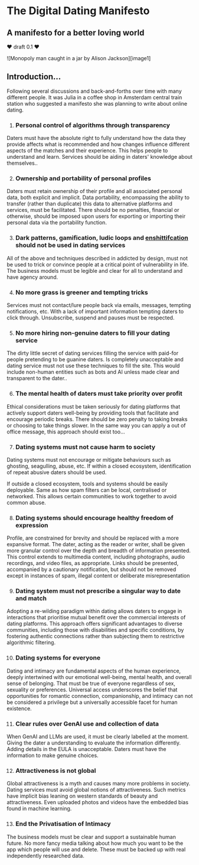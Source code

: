 # The Digital Dating Manifesto

## A manifesto for a better loving world
❤️ draft 0.1 ❤️

![Monopoly man caught in a jar by Alison Jackson][image1]

## Introduction…

Following several discussions and back-and-forths over time with many different people. It was Julia in a coffee shop in Amsterdam central train station who suggested a manifesto she was planning to write about online dating.


1. ### **Personal control of algorithms through transparency** 

Daters must have the absolute right to fully understand how the data they provide affects what is recommended and how changes influence different aspects of the matches and their experience. This helps people to understand and learn. Services should be aiding in daters' knowledge about themselves.. 

2. ### **Ownership and portability of personal profiles**

Daters must retain ownership of their profile and all associated personal data, both explicit and implicit. Data portability, encompassing the ability to transfer (rather than duplicate) this data to alternative platforms and services, must be facilitated. There should be no penalties, financial or otherwise, should be imposed upon users for exporting or importing their personal data via the portability function. 

3. ### **Dark patterns, gamification, ludic loops and [enshittifcation](https://en.wikipedia.org/wiki/Enshittification) should not be used in dating services**

All of the above and techniques described in addicted by design, must not be used to trick or convince people at a critical point of vulnerability in life. The business models must be legible and clear for all to understand and have agency around. 

4. ### **No more grass is greener and tempting tricks**

Services must not contact/lure people back via emails, messages, tempting notifications, etc. With a lack of important information tempting daters to click through. Unsubscribe, suspend and pauses must be respected.

5. ### **No more hiring non-genuine daters to fill your dating service** 

The dirty little secret of dating services filling the service with paid-for people pretending to be guanine daters. Is completely unacceptable and dating service must not use these techniques to fill the site. This would include non-human entities such as bots and AI unless made clear and transparent to the dater..  

6. ### **The mental health of daters must take priority over profit**

Ethical considerations must be taken seriously for dating platforms that actively support daters well-being by providing tools that facilitate and encourage periodic breaks. There should be zero penalty to taking breaks or choosing to take things slower. In the same way you can apply a out of office message, this approach should exist too... 

7. ### **Dating systems must not cause harm to society**

Dating systems must not encourage or mitigate behaviours such as ghosting, seagulling, abuse, etc. If within a closed ecosystem, identification of repeat abusive daters should be used.
       
If outside a closed ecosystem, tools and systems should be easily deployable. Same as how spam filters can be local, centralised or networked. This allows certain communities to work together to avoid common abuse. 

8. ### **Dating systems should encourage healthy freedom of expression** 

Profile, are constrained for brevity and should be replaced with a more expansive format. The dater, acting as the reader or writer, shall be given more granular control over the depth and breadth of information presented. This control extends to multimedia content, including photographs, audio recordings, and video files, as appropriate. Links should be presented, accompanied by a cautionary notification, but should not be removed except in instances of spam, illegal content or deliberate misrepresentation

9. ### **Dating system must not prescribe a singular way to date and match** 

Adopting a re-wilding paradigm within dating allows daters to engage in interactions that prioritise mutual benefit over the commercial interests of dating platforms. This approach offers significant advantages to diverse communities, including those with disabilities and specific conditions, by fostering authentic connections rather than subjecting them to restrictive algorithmic filtering.

10. ### **Dating systems for everyone**

Dating and intimacy are fundamental aspects of the human experience, deeply intertwined with our emotional well-being, mental health, and overall sense of belonging. That must be true of everyone regardless of sex, sexuality or preferences. Universal access underscores the belief that opportunities for romantic connection, companionship, and intimacy can not be considered a privilege but a universally accessible facet for human existence. 

11. ### **Clear rules over GenAI use and collection of data**

When GenAI and LLMs are used, it must be clearly labelled at the moment. Giving the dater a understanding to evaluate the information differently. Adding details in the EULA is unacceptable. Daters must have the information to make genuine choices.  

12. ### **Attractiveness is not global**

Global attractiveness is a myth and causes many more problems in society. Dating services must avoid global notions of attractiveness. Such metrics have implicit bias leaning on western standards of beauty and attractiveness. Even uploaded photos and videos have the embedded bias found in machine learning.

13. ### **End the Privatisation of Intimacy**

The business models must be clear and support a sustainable human future. No more fancy media talking about how much you want to be the app which people will use and delete. These must be backed up with real independently researched data. 
